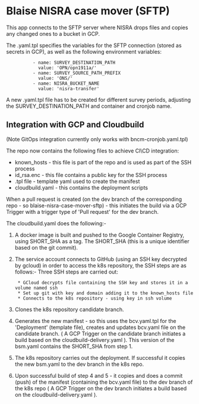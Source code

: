 # Blaise NISRA case mover (SFTP)
This app connects to the SFTP server where NISRA drops files and copies any changed ones to a bucket in GCP.

The .yaml.tpl specifies the variables for the SFTP connection (stored as secrets in GCP), as well as the following environment variables: 

              - name: SURVEY_DESTINATION_PATH
                value: 'OPN/opn1911a/'
              - name: SURVEY_SOURCE_PATH_PREFIX
                value: 'ONS/'
              - name: NISRA_BUCKET_NAME
                value: 'nisra-transfer'

A new .yaml.tpl file has to be created for different survey periods, adjusting the SURVEY_DESTINATION_PATH and container and cronjob name.

## Integration with GCP and Cloudbuild 
(Note GitOps integration currently only works with bncm-cronjob.yaml.tpl)

The repo now contains the following files to achieve CI\CD integration:

- known_hosts - this file is part of the repo and is used as part of the SSH process
- id_rsa.enc - this file contains a public key for the SSH process
- .tpl file - template yaml used to create the manifest
- cloudbuild.yaml - this contains the deployment scripts

When a pull request is created (on the dev branch of the corresponding repo - so blaise-nisra-case-mover-sftp) - this initiates the build via a GCP Trigger with a trigger type of 'Pull request' for the dev branch. 

The cloudbuild.yaml does the following:-

1. A docker image is built and pushed to the Google Container Registry, using SHORT_SHA as a tag. The SHORT_SHA (this is a unique identifier based on the git commit).

2. The service account connects to GitHub (using an SSH key decrypted by gcloud) in order to access the k8s repository, the SSH steps are as follows:-
Three SSH steps are carried out:

        * GCloud decrypts file containing the SSH key and stores it in a volume named ssh
        * Set up git with key and domain adding it to the known_hosts file
        * Connects to the k8s repository - using key in ssh volume
        
3. Clones the k8s repository candidate branch.

4. Generates the new manifest - so this uses the bcv.yaml.tpl for the 'Deployment' (template file), creates and updates bcv.yaml file on the candidate branch. ( A GCP Trigger on the candidate branch initiates a build based on the cloudbuild-delivery.yaml ).  This version of the bsm.yaml contains the SHORT_SHA from step 1.

5. The k8s repository carries out the deployment. If successful it copies the new bsm.yaml to the dev branch in the k8s repo.

6. Upon successful build of step 4 and 5 - it copies and does a commit (push) of the manifest (containing the bcv.yaml file) to the dev branch of the k8s repo ( A GCP Trigger on the dev branch initiates a build based on the cloudbuild-delivery.yaml ).

